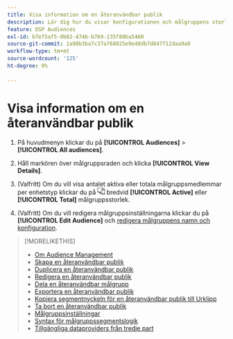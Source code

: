 ```yaml
---
title: Visa information om en återanvändbar publik
description: Lär dig hur du visar konfigurationen och målgruppens storlek för en återanvändbar målgrupp.
feature: DSP Audiences
exl-id: b7ef5af5-0b82-474b-b769-135f80ba5460
source-git-commit: 1a98b3ba7c37a768825e9e48db7d847f12daa9a0
workflow-type: tm+mt
source-wordcount: '125'
ht-degree: 0%

---
```


# Visa information om en återanvändbar publik

1. På huvudmenyn klickar du på **[!UICONTROL Audiences]** > **[!UICONTROL All audiences]**.

1. Håll markören över målgruppsraden och klicka **[!UICONTROL View Details]**.

1. (Valfritt) Om du vill visa antalet aktiva eller totala målgruppsmedlemmar per enhetstyp klickar du på ![Enhetsfördelning](/help/dsp/assets/device-breakdown.png) bredvid **[!UICONTROL Active]** eller **[!UICONTROL Total]** målgruppsstorlek.

1. (Valfritt) Om du vill redigera målgruppsinställningarna klickar du på **[!UICONTROL Edit Audience]** och [redigera målgruppens namn och konfiguration](reusable-audience-edit.md).

>[!MORELIKETHIS]
>
>* [Om Audience Management](audience-about.md)
>* [Skapa en återanvändbar publik](reusable-audience-create.md)
>* [Duplicera en återanvändbar publik](reusable-audience-duplicate.md)
>* [Redigera en återanvändbar publik](reusable-audience-edit.md)
>* [Dela en återanvändbar målgrupp](reusable-audience-share.md)
>* [Exportera en återanvändbar publik](reusable-audience-export.md)
>* [Kopiera segmentnyckeln för en återanvändbar publik till Urklipp](reusable-audience-clipboard.md)
>* [Ta bort en återanvändbar publik](reusable-audience-delete.md)
>* [Målgruppsinställningar](audience-settings.md)
>* [Syntax för målgruppssegmentslogik](audience-segment-logic-syntax.md)
>* [Tillgängliga dataproviders från tredje part](third-party-data-providers.md)

